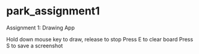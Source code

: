 # park_assignment1
Assignment 1: Drawing App

Hold down mouse key to draw, release to stop
Press E to clear board
Press S to save a screenshot
